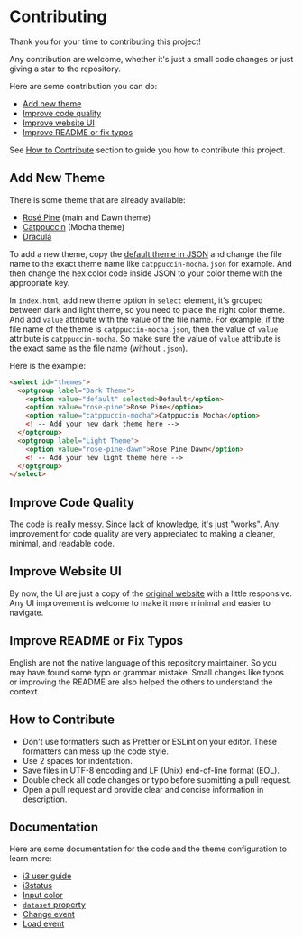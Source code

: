 # Contributing

Thank you for your time to contributing this project!

Any contribution are welcome, whether it's just a small code changes or just
giving a star to the repository.

Here are some contribution you can do:

- [Add new theme](#add-new-theme)
- [Improve code quality](#improve-code-quality)
- [Improve website UI](#improve-website-ui)
- [Improve README or fix typos](#improve-readme-or-fix-typos)

See [How to Contribute](#how-to-contribute) section to guide you how to
contribute this project.

## Add New Theme

There is some theme that are already available:

- [Rosé Pine](https://rosepinetheme.com/) (main and Dawn theme)
- [Catppuccin](https://github.com/catppuccin) (Mocha theme)
- [Dracula](https://draculatheme.com/)

To add a new theme, copy the
[default theme in JSON](assets/themes/default.json) and change the file name
to the exact theme name like `catppuccin-mocha.json` for example. And then
change the hex color code inside JSON to your color theme with the
appropriate key.

In `index.html`, add new theme option in `select` element, it's grouped between
dark and light theme, so you need to place the right color theme. And add `value`
attribute with the value of the file name. For example, if the file name of
the theme is `catppuccin-mocha.json`, then the value of `value` attribute
is `catppuccin-mocha`. So make sure the value of `value` attribute is the exact
same as the file name (without `.json`).

Here is the example:

```html
<select id="themes">
  <optgroup label="Dark Theme">
    <option value="default" selected>Default</option>
    <option value="rose-pine">Rose Pine</option>
    <option value="catppuccin-mocha">Catppuccin Mocha</option>
    <! -- Add your new dark theme here -->
  </optgroup>
  <optgroup label="Light Theme">
    <option value="rose-pine-dawn">Rose Pine Dawn</option>
    <! -- Add your new light theme here -->
  </optgroup>
</select>
```

## Improve Code Quality

The code is really messy. Since lack of knowledge, it's just "works".
Any improvement for code quality are very appreciated to making a cleaner,
minimal, and readable code.

## Improve Website UI

By now, the UI are just a copy of the
[original website](https://thomashunter.name/i3-configurator) with a little
responsive. Any UI improvement is welcome to make it more minimal and
easier to navigate.

## Improve README or Fix Typos

English are not the native language of this repository maintainer. So you may
have found some typo or grammar mistake. Small changes like typos or improving
the README are also helped the others to understand the context.

## How to Contribute

- Don't use formatters such as Prettier or ESLint on your editor. These
  formatters can mess up the code style.
- Use 2 spaces for indentation.
- Save files in UTF-8 encoding and LF (Unix) end-of-line format (EOL).
- Double check all code changes or typo before submitting a pull request.
- Open a pull request and provide clear and concise information in description.

## Documentation

Here are some documentation for the code and the theme configuration to learn
more:

- [i3 user guide](https://i3wm.org/docs/userguide.html)
- [i3status](https://i3wm.org/docs/i3status.html)
- [Input color](https://developer.mozilla.org/docs/Web/HTML/Element/Input/color)
- [`dataset` property](https://developer.mozilla.org/docs/Web/API/HTMLElement/dataset)
- [Change event](https://developer.mozilla.org/docs/Web/API/HTMLElement/change_event)
- [Load event](https://developer.mozilla.org/docs/Web/API/Window/load_event)
